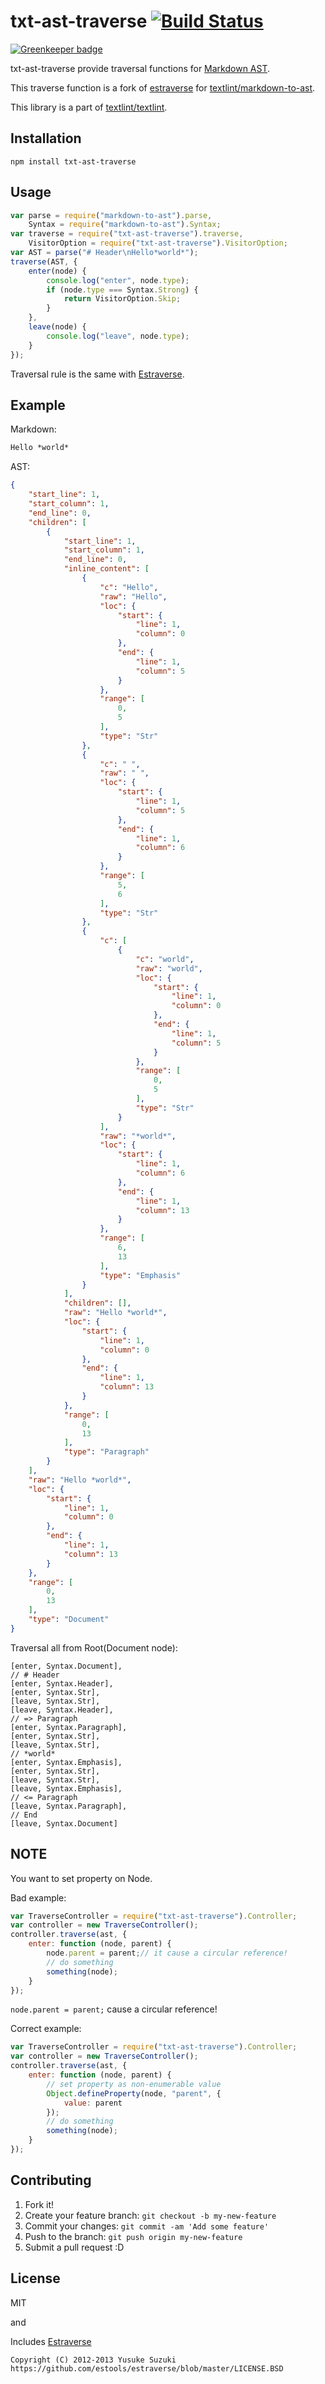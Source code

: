 # txt-ast-traverse [![Build Status](https://travis-ci.org/textlint/txt-ast-traverse.svg)](https://travis-ci.org/textlint/txt-ast-traverse)

[![Greenkeeper badge](https://badges.greenkeeper.io/textlint/txt-ast-traverse.svg)](https://greenkeeper.io/)

txt-ast-traverse provide traversal functions for [Markdown AST](https://github.com/textlint/markdown-to-ast/ "textlint/markdown-to-ast").

This traverse function is a fork of [estraverse](https://github.com/estools/estraverse "Estraverse") for [textlint/markdown-to-ast](https://github.com/textlint/markdown-to-ast/ "textlint/markdown-to-ast").

This library is a part of [textlint/textlint](https://github.com/textlint/textlint "textlint/textlint").

## Installation

```
npm install txt-ast-traverse
```

## Usage

```js
var parse = require("markdown-to-ast").parse,
    Syntax = require("markdown-to-ast").Syntax;
var traverse = require("txt-ast-traverse").traverse,
    VisitorOption = require("txt-ast-traverse").VisitorOption;
var AST = parse("# Header\nHello*world*");
traverse(AST, {
    enter(node) {
        console.log("enter", node.type);
        if (node.type === Syntax.Strong) {
            return VisitorOption.Skip;
        }
    },
    leave(node) {
        console.log("leave", node.type);
    }
});
```

Traversal rule is the same with [Estraverse](https://github.com/estools/estraverse "Estraverse").

## Example

Markdown:

```markdown
Hello *world*
```

AST:

```json
{
    "start_line": 1,
    "start_column": 1,
    "end_line": 0,
    "children": [
        {
            "start_line": 1,
            "start_column": 1,
            "end_line": 0,
            "inline_content": [
                {
                    "c": "Hello",
                    "raw": "Hello",
                    "loc": {
                        "start": {
                            "line": 1,
                            "column": 0
                        },
                        "end": {
                            "line": 1,
                            "column": 5
                        }
                    },
                    "range": [
                        0,
                        5
                    ],
                    "type": "Str"
                },
                {
                    "c": " ",
                    "raw": " ",
                    "loc": {
                        "start": {
                            "line": 1,
                            "column": 5
                        },
                        "end": {
                            "line": 1,
                            "column": 6
                        }
                    },
                    "range": [
                        5,
                        6
                    ],
                    "type": "Str"
                },
                {
                    "c": [
                        {
                            "c": "world",
                            "raw": "world",
                            "loc": {
                                "start": {
                                    "line": 1,
                                    "column": 0
                                },
                                "end": {
                                    "line": 1,
                                    "column": 5
                                }
                            },
                            "range": [
                                0,
                                5
                            ],
                            "type": "Str"
                        }
                    ],
                    "raw": "*world*",
                    "loc": {
                        "start": {
                            "line": 1,
                            "column": 6
                        },
                        "end": {
                            "line": 1,
                            "column": 13
                        }
                    },
                    "range": [
                        6,
                        13
                    ],
                    "type": "Emphasis"
                }
            ],
            "children": [],
            "raw": "Hello *world*",
            "loc": {
                "start": {
                    "line": 1,
                    "column": 0
                },
                "end": {
                    "line": 1,
                    "column": 13
                }
            },
            "range": [
                0,
                13
            ],
            "type": "Paragraph"
        }
    ],
    "raw": "Hello *world*",
    "loc": {
        "start": {
            "line": 1,
            "column": 0
        },
        "end": {
            "line": 1,
            "column": 13
        }
    },
    "range": [
        0,
        13
    ],
    "type": "Document"
}
```

Traversal all from Root(Document node):

```
[enter, Syntax.Document],
// # Header
[enter, Syntax.Header],
[enter, Syntax.Str],
[leave, Syntax.Str],
[leave, Syntax.Header],
// => Paragraph
[enter, Syntax.Paragraph],
[enter, Syntax.Str],
[leave, Syntax.Str],
// *world*
[enter, Syntax.Emphasis],
[enter, Syntax.Str],
[leave, Syntax.Str],
[leave, Syntax.Emphasis],
// <= Paragraph
[leave, Syntax.Paragraph],
// End
[leave, Syntax.Document]
```

## NOTE

You want to set property on Node.

Bad example:

```js
var TraverseController = require("txt-ast-traverse").Controller;
var controller = new TraverseController();
controller.traverse(ast, {
    enter: function (node, parent) {
        node.parent = parent;// it cause a circular reference!
        // do something
        something(node);
    }
});
```

`node.parent = parent;` cause a circular reference!

Correct example:

```js
var TraverseController = require("txt-ast-traverse").Controller;
var controller = new TraverseController();
controller.traverse(ast, {
    enter: function (node, parent) {
        // set property as non-enumerable value
        Object.defineProperty(node, "parent", {
            value: parent
        });
        // do something
        something(node);
    }
});
```


## Contributing

1. Fork it!
2. Create your feature branch: `git checkout -b my-new-feature`
3. Commit your changes: `git commit -am 'Add some feature'`
4. Push to the branch: `git push origin my-new-feature`
5. Submit a pull request :D

## License

MIT

and 

Includes [Estraverse](https://github.com/estools/estraverse "Estraverse")
    
    Copyright (C) 2012-2013 Yusuke Suzuki
    https://github.com/estools/estraverse/blob/master/LICENSE.BSD